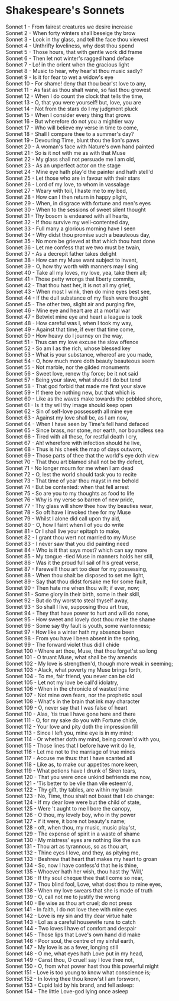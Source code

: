 <!-- ======================================================================
--- Search engine
title:          Shakespeare's Sonnets
keywords:       sonnets
description:    Sonnets of William Shakespeare.
--- Menu system
order:          60
text:           Sonnets
hidden:         false
umbel:          false
--- Page properties
id:             
document:       
layout:         
---$-left:         
searchable:     true
======================================================================= -->

# Shakespeare's Sonnets

Sonnet 1	-	From fairest creatures we desire increase  
Sonnet 2	-	When forty winters shall beseige thy brow  
Sonnet 3	-	Look in thy glass, and tell the face thou viewest  
Sonnet 4	-	Unthrifty loveliness, why dost thou spend  
Sonnet 5	-	Those hours, that with gentle work did frame  
Sonnet 6	-	Then let not winter's ragged hand deface  
Sonnet 7	-	Lo! in the orient when the gracious light  
Sonnet 8	-	Music to hear, why hear'st thou music sadly?  
Sonnet 9	-	Is it for fear to wet a widow's eye  
Sonnet 10	-	For shame! deny that thou bear'st love to any,  
Sonnet 11	-	As fast as thou shalt wane, so fast thou growest  
Sonnet 12	-	When I do count the clock that tells the time,  
Sonnet 13	-	O, that you were yourself! but, love, you are  
Sonnet 14	-	Not from the stars do I my judgment pluck  
Sonnet 15	-	When I consider every thing that grows  
Sonnet 16	-	But wherefore do not you a mightier way  
Sonnet 17	-	Who will believe my verse in time to come,  
Sonnet 18	-	Shall I compare thee to a summer's day?  
Sonnet 19	-	Devouring Time, blunt thou the lion's paws  
Sonnet 20	-	A woman's face with Nature's own hand painted  
Sonnet 21	-	So is it not with me as with that Muse  
Sonnet 22	-	My glass shall not persuade me I am old,  
Sonnet 23	-	As an unperfect actor on the stage  
Sonnet 24	-	Mine eye hath play'd the painter and hath stell'd  
Sonnet 25	-	Let those who are in favour with their stars  
Sonnet 26	-	Lord of my love, to whom in vassalage  
Sonnet 27	-	Weary with toil, I haste me to my bed,  
Sonnet 28	-	How can I then return in happy plight,  
Sonnet 29	-	When, in disgrace with fortune and men's eyes  
Sonnet 30	-	When to the sessions of sweet silent thought  
Sonnet 31	-	Thy bosom is endeared with all hearts,  
Sonnet 32	-	If thou survive my well-contented day,  
Sonnet 33	-	Full many a glorious morning have I seen  
Sonnet 34	-	Why didst thou promise such a beauteous day,  
Sonnet 35	-	No more be grieved at that which thou hast done  
Sonnet 36	-	Let me confess that we two must be twain,  
Sonnet 37	-	As a decrepit father takes delight  
Sonnet 38	-	How can my Muse want subject to invent,  
Sonnet 39	-	O, how thy worth with manners may I sing  
Sonnet 40	-	Take all my loves, my love, yea, take them all;  
Sonnet 41	-	Those petty wrongs that liberty commits,  
Sonnet 42	-	That thou hast her, it is not all my grief,  
Sonnet 43	-	When most I wink, then do mine eyes best see,  
Sonnet 44	-	If the dull substance of my flesh were thought  
Sonnet 45	-	The other two, slight air and purging fire,  
Sonnet 46	-	Mine eye and heart are at a mortal war  
Sonnet 47	-	Betwixt mine eye and heart a league is took  
Sonnet 48	-	How careful was I, when I took my way,  
Sonnet 49	-	Against that time, if ever that time come,  
Sonnet 50	-	How heavy do I journey on the way,  
Sonnet 51	-	Thus can my love excuse the slow offence  
Sonnet 52	-	So am I as the rich, whose blessed key  
Sonnet 53	-	What is your substance, whereof are you made,  
Sonnet 54	-	O, how much more doth beauty beauteous seem  
Sonnet 55	-	Not marble, nor the gilded monuments  
Sonnet 56	-	Sweet love, renew thy force; be it not said  
Sonnet 57	-	Being your slave, what should I do but tend  
Sonnet 58	-	That god forbid that made me first your slave  
Sonnet 59	-	If there be nothing new, but that which is  
Sonnet 60	-	Like as the waves make towards the pebbled shore,  
Sonnet 61	-	Is it thy will thy image should keep open  
Sonnet 62	-	Sin of self-love possesseth all mine eye  
Sonnet 63	-	Against my love shall be, as I am now,  
Sonnet 64	-	When I have seen by Time's fell hand defaced  
Sonnet 65	-	Since brass, nor stone, nor earth, nor boundless sea  
Sonnet 66	-	Tired with all these, for restful death I cry,  
Sonnet 67	-	Ah! wherefore with infection should he live,  
Sonnet 68	-	Thus is his cheek the map of days outworn,  
Sonnet 69	-	Those parts of thee that the world's eye doth view  
Sonnet 70	-	That thou art blamed shall not be thy defect,  
Sonnet 71	-	No longer mourn for me when I am dead  
Sonnet 72	-	O, lest the world should task you to recite  
Sonnet 73	-	That time of year thou mayst in me behold  
Sonnet 74	-	But be contented: when that fell arrest  
Sonnet 75	-	So are you to my thoughts as food to life  
Sonnet 76	-	Why is my verse so barren of new pride,  
Sonnet 77	-	Thy glass will show thee how thy beauties wear,  
Sonnet 78	-	So oft have I invoked thee for my Muse  
Sonnet 79	-	Whilst I alone did call upon thy aid,  
Sonnet 80	-	O, how I faint when I of you do write  
Sonnet 81	-	Or I shall live your epitaph to make,  
Sonnet 82	-	I grant thou wert not married to my Muse  
Sonnet 83	-	I never saw that you did painting need  
Sonnet 84	-	Who is it that says most? which can say more  
Sonnet 85	-	My tongue -tied Muse in manners holds her still,  
Sonnet 86	-	Was it the proud full sail of his great verse,  
Sonnet 87	-	Farewell! thou art too dear for my possessing,  
Sonnet 88	-	When thou shalt be disposed to set me light,  
Sonnet 89	-	Say that thou didst forsake me for some fault,  
Sonnet 90	-	Then hate me when thou wilt; if ever, now;  
Sonnet 91	-	Some glory in their birth, some in their skill,  
Sonnet 92	-	But do thy worst to steal thyself away,  
Sonnet 93	-	So shall I live, supposing thou art true,  
Sonnet 94	-	They that have power to hurt and will do none,  
Sonnet 95	-	How sweet and lovely dost thou make the shame  
Sonnet 96	-	Some say thy fault is youth, some wantonness;  
Sonnet 97	-	How like a winter hath my absence been  
Sonnet 98	-	From you have I been absent in the spring,  
Sonnet 99	-	The forward violet thus did I chide  
Sonnet 100	-	Where art thou, Muse, that thou forget'st so long  
Sonnet 101	-	O truant Muse, what shall be thy amends  
Sonnet 102	-	My love is strengthen'd, though more weak in seeming;  
Sonnet 103	-	Alack, what poverty my Muse brings forth,  
Sonnet 104	-	To me, fair friend, you never can be old  
Sonnet 105	-	Let not my love be call'd idolatry,  
Sonnet 106	-	When in the chronicle of wasted time  
Sonnet 107	-	Not mine own fears, nor the prophetic soul  
Sonnet 108	-	What's in the brain that ink may character  
Sonnet 109	-	O, never say that I was false of heart  
Sonnet 110	-	Alas, 'tis true I have gone here and there  
Sonnet 111	-	O, for my sake do you with Fortune chide,  
Sonnet 112	-	Your love and pity doth the impression fill  
Sonnet 113	-	Since I left you, mine eye is in my mind;  
Sonnet 114	-	Or whether doth my mind, being crown'd with you,  
Sonnet 115	-	Those lines that I before have writ do lie,  
Sonnet 116	-	Let me not to the marriage of true minds  
Sonnet 117	-	Accuse me thus: that I have scanted all  
Sonnet 118	-	Like as, to make our appetites more keen,  
Sonnet 119	-	What potions have I drunk of Siren tears,  
Sonnet 120	-	That you were once unkind befriends me now,  
Sonnet 121	-	'Tis better to be vile than vile esteem'd,  
Sonnet 122	-	Thy gift, thy tables, are within my brain  
Sonnet 123	-	No, Time, thou shalt not boast that I do change:  
Sonnet 124	-	If my dear love were but the child of state,  
Sonnet 125	-	Were 't aught to me I bore the canopy,  
Sonnet 126	-	O thou, my lovely boy, who in thy power  
Sonnet 127	-	if it were, it bore not beauty's name;  
Sonnet 128	-	oft, when thou, my music, music play'st,  
Sonnet 129	-	The expense of spirit in a waste of shame  
Sonnet 130	-	My mistress' eyes are nothing like the sun  
Sonnet 131	-	Thou art as tyrannous, so as thou art,  
Sonnet 132	-	Thine eyes I love, and they, as pitying me,  
Sonnet 133	-	Beshrew that heart that makes my heart to groan  
Sonnet 134	-	So, now I have confess'd that he is thine,  
Sonnet 135	-	Whoever hath her wish, thou hast thy 'Will,'  
Sonnet 136	-	If thy soul cheque thee that I come so near,  
Sonnet 137	-	Thou blind fool, Love, what dost thou to mine eyes,  
Sonnet 138	-	When my love swears that she is made of truth  
Sonnet 139	-	O, call not me to justify the wrong  
Sonnet 140	-	Be wise as thou art cruel; do not press  
Sonnet 141	-	In faith, I do not love thee with mine eyes  
Sonnet 142	-	Love is my sin and thy dear virtue hate  
Sonnet 143	-	Lo! as a careful housewife runs to catch  
Sonnet 144	-	Two loves I have of comfort and despair  
Sonnet 145	-	Those lips that Love's own hand did make  
Sonnet 146	-	Poor soul, the centre of my sinful earth,  
Sonnet 147	-	My love is as a fever, longing still  
Sonnet 148	-	O me, what eyes hath Love put in my head,  
Sonnet 149	-	Canst thou, O cruel! say I love thee not,  
Sonnet 150	-	O, from what power hast thou this powerful might  
Sonnet 151	-	Love is too young to know what conscience is;  
Sonnet 152	-	In loving thee thou know'st I am forsworn,  
Sonnet 153	-	Cupid laid by his brand, and fell asleep:  
Sonnet 154	-	The little Love-god lying once asleep  